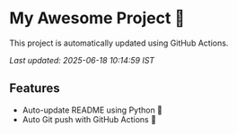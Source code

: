 # My Awesome Project 🚀

This project is automatically updated using GitHub Actions.

_Last updated: 2025-06-18 10:14:59 IST_

## Features
- Auto-update README using Python 🐍
- Auto Git push with GitHub Actions 🤖

